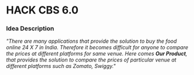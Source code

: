 # HACK CBS 6.0

### Idea Description
_"There are many applications that provide the solution to buy the food online 24 X 7 in India. Therefore it becomes difficult for anyone to compare the prices at different platforms for same venue. Here comes **Our Product**, that provides the solution to compare the prices of particular venue at different platforms such as Zomato, Swiggy."_
